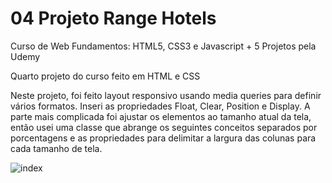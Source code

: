 # 04 Projeto Range Hotels

Curso de Web Fundamentos: HTML5, CSS3 e Javascript + 5 Projetos pela Udemy

Quarto projeto do curso feito em HTML e CSS

Neste projeto, foi feito layout responsivo usando media queries para definir vários formatos. 
Inseri as propriedades Float, Clear, Position e Display. A parte mais complicada foi ajustar os 
elementos ao tamanho atual da tela,  então usei uma classe que abrange os seguintes conceitos 
separados por porcentagens e as propriedades para delimitar a largura das colunas para cada tamanho de tela.


![index](https://user-images.githubusercontent.com/104173458/180307069-fb81186b-fdd0-43a6-a22b-046b809739cf.png)

